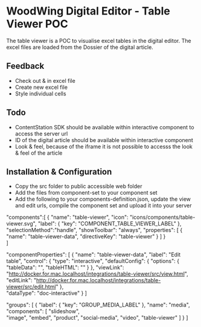 # WoodWing Digital Editor - Table Viewer POC
The table viewer is a POC to visualise excel tables in the digital editor. The excel files are loaded from the Dossier of the digital article. 

## Feedback
* Check out & in excel file
* Create new excel file
* Style individual cells


## Todo
* ContentStation SDK should be available within interactive component to access the server url
* ID of the digital article should be available within interactive component
* Look & feel, because of the iframe it is not possible to accesss the look & feel of the article 

## Installation & Configuration
* Copy the src folder to public accessible web folder
* Add the files from component-set to your component set
* Add the following to your components-definition.json, update the view and edit urls, compile the component set and upload it into your server  

"components":[
        {
            "name": "table-viewer",
            "icon": "icons/components/table-viewer.svg",
            "label": { "key": "COMPONENT_TABLE_VIEWER_LABEL" },
            "selectionMethod":"handle",
            "showToolbar": "always",
            "properties": [
                { "name": "table-viewer-data", "directiveKey": "table-viewer" }
            ]
        }                          
]

 "componentProperties": [
     {
            "name": "table-viewer-data",
            "label": "Edit table",
            "control": {
                "type": "interactive",
                "defaultConfig": {
                    "options": {
                        "tableData": "",
                        "tableHTML": ""
                    }
                },
                "viewLink": "http://docker.for.mac.localhost/integrations/table-viewer/src/view.html",
                "editLink": "http://docker.for.mac.localhost/integrations/table-viewer/src/edit.html"
            },            
            "dataType": "doc-interactive"
        }
 ]    


"groups": [
    {
            "label": { "key": "GROUP_MEDIA_LABEL" },
            "name": "media",
            "components": [
                "slideshow",                
                "image",
                "embed",
                "product",
                "social-media",
                "video",
                "table-viewer"
            ]
    }
]


